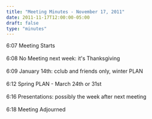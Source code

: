 ```yaml
---
title: "Meeting Minutes - November 17, 2011"
date: 2011-11-17T12:00:00-05:00
draft: false
type: "minutes"
---
```


6:07 Meeting Starts<br />
<br />
6:08 No Meeting next week: it's Thanksgiving<br />
<br />
6:09 January 14th: cclub and friends only, winter PLAN<br />
<br />
6:12 Spring PLAN - March 24th or 31st<br />
<br />
6:16 Presentations: possibly the week after next meeting<br />
<br />
6:18 Meeting Adjourned